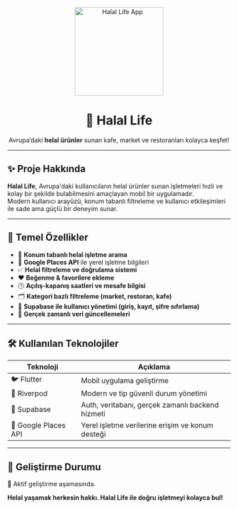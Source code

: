 <p align="center">
  <img src="https://github.com/user-attachments/assets/5665654a-bf53-4f52-8e71-ae6818c319ec" alt="Halal Life App" width="200"/>
</p>

<h1 align="center">🕌 Halal Life</h1>

<p align="center">
  Avrupa’daki <strong>helal ürünler</strong> sunan kafe, market ve restoranları kolayca keşfet!
</p>

---

## ✨ Proje Hakkında

**Halal Life**, Avrupa'daki kullanıcıların helal ürünler sunan işletmeleri hızlı ve kolay bir şekilde bulabilmesini amaçlayan mobil bir uygulamadır.  
Modern kullanıcı arayüzü, konum tabanlı filtreleme ve kullanıcı etkileşimleri ile sade ama güçlü bir deneyim sunar.

---

## 📱 Temel Özellikler

- 🧭 **Konum tabanlı helal işletme arama**  
- 📍 **Google Places API** ile yerel işletme bilgileri  
- ✅ **Helal filtreleme ve doğrulama sistemi**  
- ❤️ **Beğenme & favorilere ekleme**  
- 🕒 **Açılış-kapanış saatleri ve mesafe bilgisi**  
- 🗂️ **Kategori bazlı filtreleme (market, restoran, kafe)**  
- 👤 **Supabase ile kullanıcı yönetimi (giriş, kayıt, şifre sıfırlama)**  
- 🔄 **Gerçek zamanlı veri güncellemeleri**

---

## 🛠️ Kullanılan Teknolojiler

| Teknoloji             | Açıklama                                         |
|----------------------|--------------------------------------------------|
| 🐦 Flutter           | Mobil uygulama geliştirme                        |
| 🌿 Riverpod          | Modern ve tip güvenli durum yönetimi             |
| 🧪 Supabase          | Auth, veritabanı, gerçek zamanlı backend hizmeti |
| 📍 Google Places API | Yerel işletme verilerine erişim ve konum desteği |

---

## 🚀 Geliştirme Durumu

🔧 Aktif geliştirme aşamasında.  

**Helal yaşamak herkesin hakkı. Halal Life ile doğru işletmeyi kolayca bul!**
